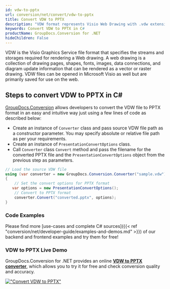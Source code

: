 ```yaml
---
id: vdw-to-pptx
url: conversion/net/convert/vdw-to-pptx
title: Convert VDW to PPTX
description: "VDW format represents Visio Web Drawing with .vdw extension. Learn how to convert VDW to PPTX file programmatically in C# language using GroupDocs.Conversion for .NET library."
keywords: Convert VDW to PPTX in C#
productName: GroupDocs.Conversion for .NET
hideChildren: False
---
```


VDW is the Visio Graphics Service file format that specifies the streams and storages required for rendering a Web drawing. A web drawing is a collection of drawing pages, shapes, fonts, images, data connections, and diagram update information that can be rendered as a vector or raster drawing. VDW files can be opened in Microsoft Visio as well but are primarily saved for use on the web.

## Steps to convert VDW to PPTX in C#

[GroupDocs.Conversion](https://products.groupdocs.com/conversion/net) allows developers to convert the VDW file to PPTX format in an easy and intuitive way just using a few lines of code as described below:

* Create an instance of `Converter` class and pass source VDW file path as a constructor parameter. You may specify absolute or relative file path as per your requirements. 
* Create an instance of `PresentationConvertOptions` class.
* Call `Converter` class `Convert` method and pass the filename for the converted PPTX file and the `PresentationConvertOptions` object from the previous step as parameters.

```csharp
// Load the source VDW file
using (var converter = new GroupDocs.Conversion.Converter("sample.vdw"))
{
    // Set the convert options for PPTX format
   var options = new PresentationConvertOptions();
    // Convert to PPTX format
    converter.Convert("converted.pptx", options);
}
```

### Code Examples

Please find more [use-cases and complete C# sources]({{< ref "conversion/net/developer-guide/examples-and-demos.md" >}}) of our backend and frontend examples and try them for free!

### VDW to PPTX Live Demo

GroupDocs.Conversion for .NET provides an online [**VDW to PPTX converter**](https://products.groupdocs.app/conversion/vdw-to-pptx), which allows you to try it for free and check conversion quality and accuracy.

[!["Convert VDW to PPTX"](conversion/net/images/convert-to-pptx/convert-vdw-to-pptx.png)](https://products.groupdocs.app/conversion/vdw-to-pptx)